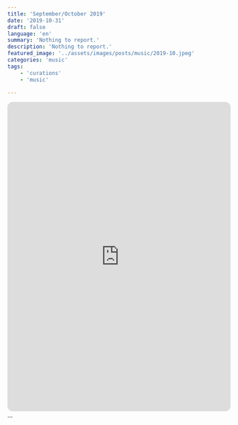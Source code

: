 ```yaml
---
title: 'September/October 2019'
date: '2019-10-31'
draft: false
language: 'en'
summary: 'Nothing to report.'
description: 'Nothing to report.'
featured_image: '../assets/images/posts/music/2019-10.jpeg'
categories: 'music'
tags:
    - 'curations'
    - 'music'

---
```

<!-- @format -->
<iframe
    style="border-radius:12px"
    src="https://open.spotify.com/embed/playlist/0FR8AoqYHQ5aoRDcyMREti"
    width="100%"
    height="700"
    frameBorder="0"
    allowfullscreen=""
    allow="
        autoplay;
        clipboard-write;
        encrypted-media;
        fullscreen;
        picture-in-picture
        "
    loading="lazy"
    ></iframe>
...
